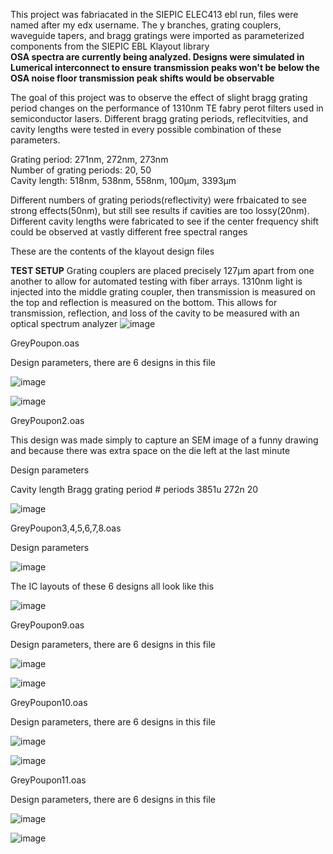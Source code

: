 This project was fabriacated in the SIEPIC ELEC413 ebl run, files were named after my edx username. The y branches, grating couplers, waveguide tapers, and bragg gratings were imported as parameterized components from the SIEPIC EBL Klayout library<br>
**OSA spectra are currently being analyzed. Designs were simulated in Lumerical interconnect to ensure transmission peaks won't be below the OSA noise floor transmission peak shifts would be observable**<br>


The goal of this project was to observe the effect of slight bragg grating period changes on the performance of 1310nm TE fabry perot filters used in semiconductor lasers. Different bragg grating periods, reflecitvities, and cavity lengths were tested in every possible combination of these parameters.<br>

Grating period: 271nm, 272nm, 273nm<br>
Number of grating periods: 20, 50<br>
Cavity length: 518nm, 538nm, 558nm, 100μm, 3393μm <br>

Different numbers of grating periods(reflectivity) were frbaicated to see strong effects(50nm), but still see results if cavities are too lossy(20nm). Different cavity lengths were fabricated to see if the center frequency shift could be observed at vastly different free spectral ranges  


These are the contents of the klayout design files

**TEST SETUP**
Grating couplers are placed precisely 127μm apart from one another to allow for automated testing with fiber arrays. 1310nm light is injected into the middle grating coupler, then transmission is measured on the top and reflection is measured on the bottom. This allows for transmission, reflection, and loss of the cavity to be measured with an optical spectrum analyzer
![image](https://github.com/PetervandenDoel/Fabry-Perot-Cavities/assets/73015873/e3e46e81-c16b-4841-918a-f85e7ef44bc1)




GreyPoupon.oas


Design parameters, there are 6 designs in this file

![image](https://github.com/PetervandenDoel/Fabry-Perot-Cavities/assets/73015873/5104ea08-d751-4376-aa18-53d6caca0bf8)


![image](https://github.com/PetervandenDoel/Fabry-Perot-Cavities/assets/73015873/df7e709b-65c9-4c1e-ab62-4f61fdcfabae)




GreyPoupon2.oas

This design was made simply to capture an SEM image of a funny drawing and because there was extra space on the die left at the last minute


Design parameters 


Cavity length	Bragg grating period	# periods
3851u	            272n	                20

![image](https://github.com/PetervandenDoel/Fabry-Perot-Cavities/assets/73015873/87eb197e-1ead-4209-8638-a5adbd67f348)




GreyPoupon3,4,5,6,7,8.oas

Design parameters

![image](https://github.com/PetervandenDoel/Fabry-Perot-Cavities/assets/73015873/e62e0e45-5ae7-46e5-afff-8d7f88cad0e3)


The IC layouts of these 6 designs all look like this

![image](https://github.com/PetervandenDoel/Fabry-Perot-Cavities/assets/73015873/3ad2a808-9613-4206-b093-16dedf964846)











GreyPoupon9.oas


Design parameters, there are 6 designs in this file

![image](https://github.com/PetervandenDoel/Fabry-Perot-Cavities/assets/73015873/b76fe880-b5f6-4246-98d5-ba3727079522)



![image](https://github.com/PetervandenDoel/Fabry-Perot-Cavities/assets/73015873/45c6f4bb-ca50-4d9d-ba69-7122f6f5fc4e)






GreyPoupon10.oas


Design parameters, there are 6 designs in this file

![image](https://github.com/PetervandenDoel/Fabry-Perot-Cavities/assets/73015873/8ec9f830-9fb4-408c-98cd-9254f17913e1)



![image](https://github.com/PetervandenDoel/Fabry-Perot-Cavities/assets/73015873/e991b6ca-5f78-44cb-b526-378f2530a6a0)





GreyPoupon11.oas


Design parameters, there are 6 designs in this file

![image](https://github.com/PetervandenDoel/Fabry-Perot-Cavities/assets/73015873/eb08cb01-f29b-4c6d-b6b2-55c5ef303093)


![image](https://github.com/PetervandenDoel/Fabry-Perot-Cavities/assets/73015873/4664f140-3876-4d8d-948d-df81809366e1)




